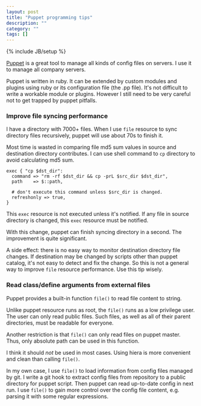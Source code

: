 ```yaml
---
layout: post
title: "Puppet programming tips"
description: ""
category: ""
tags: []
---
```

{% include JB/setup %}

[Puppet](http://puppetlabs.com) is a great tool to manage all kinds of config files on servers. I use it to manage all company servers.

Puppet is written in ruby. It can be extended by custom modules and plugins using ruby or its configuration file (the .pp file). It's not difficult to write a workable module or plugins. However I still need to be very careful not to get trapped by puppet pitfalls.

### Improve file syncing performance ###

I have a directory with 7000+ files. When I use `file` resource to sync directory files recursively, puppet will use about 70s to finish it.

Most time is wasted in comparing file md5 sum values in source and destination directory contributes. I can use shell command to `cp` directory to avoid calculating md5 sum.

    exec { "cp $dst_dir":
      command => "rm -rf $dst_dir && cp -prL $src_dir $dst_dir",
      path    => $::path,
      
      # don't execute this command unless $src_dir is changed.
      refreshonly => true,
    }

This `exec` resource is not executed unless it's notified. If any file in source directory is changed, this `exec` resource must be notified.

With this change, puppet can finish syncing directory in a second. The improvement is quite significant.

A side effect: there is no easy way to monitor destination directory file changes. If destination may be changed by scripts other than puppet catalog, it's not easy to detect and fix the change. So this is not a general way to improve `file` resource performance. Use this tip wisely.

### Read class/define arguments from external files ###

Puppet provides a built-in function `file()` to read file  content to string.

Unlike puppet resource runs as root, the `file()` runs as a low privilege user. The user can only read public files. Such files, as well as all of their parent directories, must be readable for everyone.

Another restriction is that `file()` can only read files on puppet master. Thus, only absolute path can be used in this function.

I think it should *not* be used in most cases. Using hiera is more convenient and clean than calling `file()`.

In my own case, I use `file()` to load information from config files managed by git. I write a git hook to extract config files from repository to a public directory for puppet script. Then puppet can read up-to-date config in next run. I use `file()` to gain more control over the config file content, e.g. parsing it with some regular expressions.
